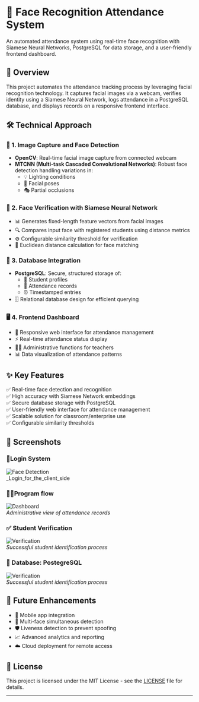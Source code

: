# 👤 Face Recognition Attendance System

An automated attendance system using real-time face recognition with Siamese Neural Networks, PostgreSQL for data storage, and a user-friendly frontend dashboard.

## 📌 Overview

This project automates the attendance tracking process by leveraging facial recognition technology. It captures facial images via a webcam, verifies identity using a Siamese Neural Network, logs attendance in a PostgreSQL database, and displays records on a responsive frontend interface.

## 🛠️ Technical Approach

### 🎥 1. Image Capture and Face Detection

- **OpenCV**: Real-time facial image capture from connected webcam
- **MTCNN (Multi-task Cascaded Convolutional Networks)**: Robust face detection handling variations in:
  - 💡 Lighting conditions
  - 🔄 Facial poses
  - 🎭 Partial occlusions

### 🧠 2. Face Verification with Siamese Neural Network

- 📊 Generates fixed-length feature vectors from facial images
- 🔍 Compares input face with registered students using distance metrics
- ⚙️ Configurable similarity threshold for verification
- 📐 Euclidean distance calculation for face matching

### 💾 3. Database Integration

- **PostgreSQL**: Secure, structured storage of:
  - 👥 Student profiles
  - 📝 Attendance records
  - ⏰ Timestamped entries
- 🗄️ Relational database design for efficient querying

### 🖥️ 4. Frontend Dashboard

- 📱 Responsive web interface for attendance management
- ⚡ Real-time attendance status display
- 👨‍💼 Administrative functions for teachers
- 📊 Data visualization of attendance patterns

## ✨ Key Features

✅ Real-time face detection and recognition  
✅ High accuracy with Siamese Network embeddings  
✅ Secure database storage with PostgreSQL  
✅ User-friendly web interface for attendance management  
✅ Scalable solution for classroom/enterprise use  
✅ Configurable similarity thresholds

## 📸 Screenshots

### 🔐Login System

![Face Detection](/img/Login.jpg)  
\_Login_for_the_client_side

### 👨‍💻Program flow

![Dashboard](/img/code.png)  
_Administrative view of attendance records_

### ✅ Student Verification

![Verification](/img/1.jpg)  
_Successful student identification process_

### 📑 Database: PostegreSQL

![Verification](/img/database.png)  
_Successful student identification process_

## 🚀 Future Enhancements

- 📱 Mobile app integration
- 👥 Multi-face simultaneous detection
- 🛡️ Liveness detection to prevent spoofing
- 📈 Advanced analytics and reporting
- ☁️ Cloud deployment for remote access

## 📄 License

This project is licensed under the MIT License - see the [LICENSE](LICENSE) file for details.

---
